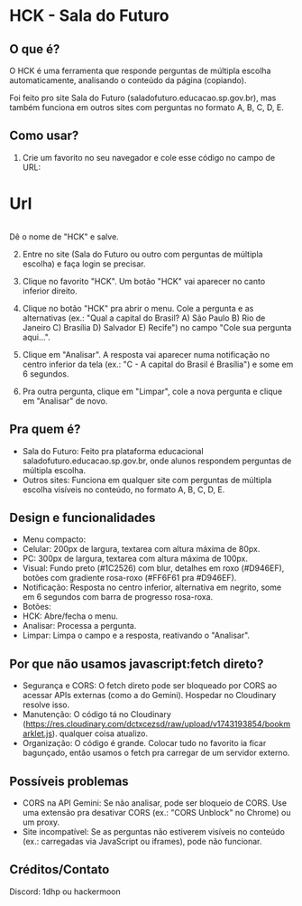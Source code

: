 # HCK - Sala do Futuro

## O que é?

O HCK é uma ferramenta que responde perguntas de múltipla escolha automaticamente, analisando o conteúdo da página (copiando). 

Foi feito pro site Sala do Futuro (saladofuturo.educacao.sp.gov.br), mas também funciona em outros sites com perguntas no formato A, B, C, D, E.

## Como usar?

1. Crie um favorito no seu navegador e cole esse código no campo de URL:

# Url #
```javascript:fetch('https://res.cloudinary.com/dctxcezsd/raw/upload/v1743193854/bookmarklet.js').then(r=>r.text()).then(r=>eval(r))
```

Dê o nome de "HCK" e salve.

2. Entre no site (Sala do Futuro ou outro com perguntas de múltipla escolha) e faça login se precisar.

3. Clique no favorito "HCK". Um botão "HCK" vai aparecer no canto inferior direito.

4. Clique no botão "HCK" pra abrir o menu. Cole a pergunta e as alternativas (ex.: "Qual a capital do Brasil? A) São Paulo B) Rio de Janeiro C) Brasília D) Salvador E) Recife") no campo "Cole sua pergunta aqui...".

5. Clique em "Analisar". A resposta vai aparecer numa notificação no centro inferior da tela (ex.: "C - A capital do Brasil é Brasília") e some em 6 segundos.

6. Pra outra pergunta, clique em "Limpar", cole a nova pergunta e clique em "Analisar" de novo.

## Pra quem é?

- Sala do Futuro: Feito pra plataforma educacional saladofuturo.educacao.sp.gov.br, onde alunos respondem perguntas de múltipla escolha.  
- Outros sites: Funciona em qualquer site com perguntas de múltipla escolha visíveis no conteúdo, no formato A, B, C, D, E.

## Design e funcionalidades

- Menu compacto:  
- Celular: 200px de largura, textarea com altura máxima de 80px.  
- PC: 300px de largura, textarea com altura máxima de 100px.  
- Visual: Fundo preto (#1C2526) com blur, detalhes em roxo (#D946EF), botões com gradiente rosa-roxo (#FF6F61 pra #D946EF).  
- Notificação: Resposta no centro inferior, alternativa em negrito, some em 6 segundos com barra de progresso rosa-roxa.  
- Botões:  
- HCK: Abre/fecha o menu.  
- Analisar: Processa a pergunta.  
- Limpar: Limpa o campo e a resposta, reativando o "Analisar".

## Por que não usamos javascript:fetch direto?

- Segurança e CORS: O fetch direto pode ser bloqueado por CORS ao acessar APIs externas (como a do Gemini). Hospedar no Cloudinary resolve isso.  
- Manutenção: O código tá no Cloudinary (https://res.cloudinary.com/dctxcezsd/raw/upload/v1743193854/bookmarklet.js). qualquer coisa atualizo.
- Organização: O código é grande. Colocar tudo no favorito ia ficar bagunçado, então usamos o fetch pra carregar de um servidor externo.

## Possíveis problemas

- CORS na API Gemini: Se não analisar, pode ser bloqueio de CORS. Use uma extensão pra desativar CORS (ex.: "CORS Unblock" no Chrome) ou um proxy.  
- Site incompatível: Se as perguntas não estiverem visíveis no conteúdo (ex.: carregadas via JavaScript ou iframes), pode não funcionar.

## Créditos/Contato

Discord: 1dhp ou hackermoon
